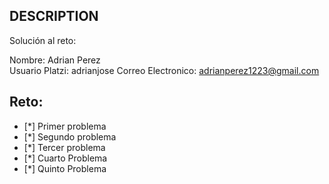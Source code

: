 ## DESCRIPTION

Solución al reto:

Nombre: Adrian Perez    
Usuario Platzi: adrianjose
Correo Electronico: adrianperez1223@gmail.com

## Reto:

- [*] Primer problema
- [*] Segundo problema
- [*] Tercer problema
- [*] Cuarto Problema
- [*] Quinto Problema
